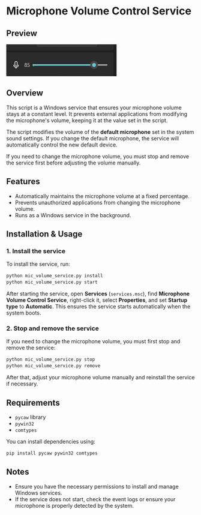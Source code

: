 # Microphone Volume Control Service

## Preview

![Microphone Volume Control Preview](preview.gif)

## Overview
This script is a Windows service that ensures your microphone volume stays at a constant level. It prevents external applications from modifying the microphone's volume, keeping it at the value set in the script. 

The script modifies the volume of the **default microphone** set in the system sound settings. If you change the default microphone, the service will automatically control the new default device.

If you need to change the microphone volume, you must stop and remove the service first before adjusting the volume manually.

## Features
- Automatically maintains the microphone volume at a fixed percentage.
- Prevents unauthorized applications from changing the microphone volume.
- Runs as a Windows service in the background.

## Installation & Usage

### 1. Install the service
To install the service, run:
```sh
python mic_volume_service.py install
python mic_volume_service.py start
```
After starting the service, open **Services** (`services.msc`), find **Microphone Volume Control Service**, right-click it, select **Properties**, and set **Startup type** to **Automatic**. This ensures the service starts automatically when the system boots.

### 2. Stop and remove the service
If you need to change the microphone volume, you must first stop and remove the service:
```sh
python mic_volume_service.py stop
python mic_volume_service.py remove
```
After that, adjust your microphone volume manually and reinstall the service if necessary.

## Requirements
- `pycaw` library
- `pywin32`
- `comtypes`

You can install dependencies using:
```sh
pip install pycaw pywin32 comtypes
```

## Notes
- Ensure you have the necessary permissions to install and manage Windows services.
- If the service does not start, check the event logs or ensure your microphone is properly detected by the system.